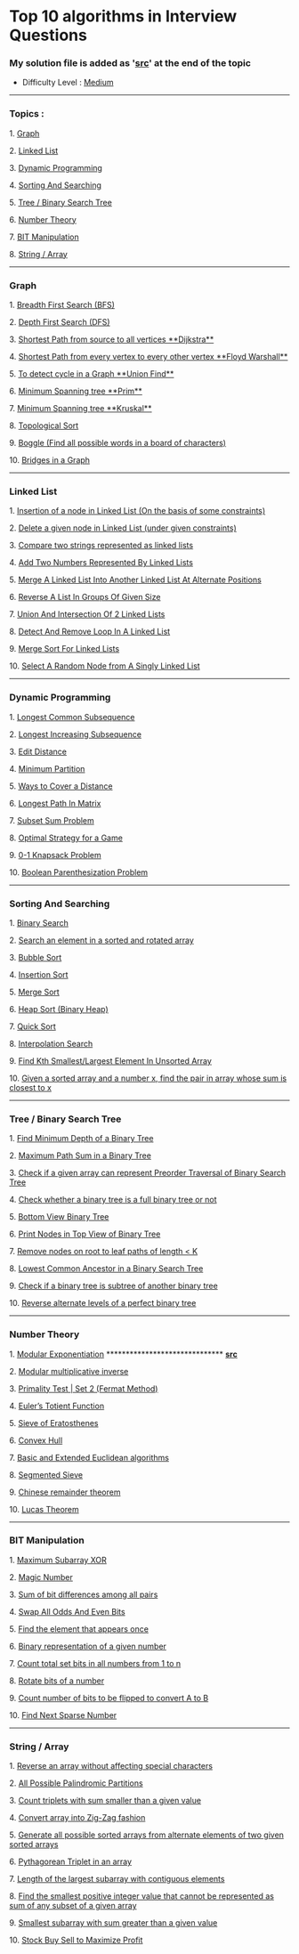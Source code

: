 # Top 10 algorithms in Interview Questions


### My solution file is added as '[src]()' at the end of the topic
-   Difficulty Level : [Medium](https://www.geeksforgeeks.org/medium/)

---

### Topics :
1. [Graph](https://www.geeksforgeeks.org/top-10-algorithms-in-interview-questions/#algo1)  

2. [Linked List](https://www.geeksforgeeks.org/top-10-algorithms-in-interview-questions/#algo2)  

3. [Dynamic Programming](https://www.geeksforgeeks.org/top-10-algorithms-in-interview-questions/#algo3)  

4. [Sorting And Searching](https://www.geeksforgeeks.org/top-10-algorithms-in-interview-questions/#algo4)  

5. [Tree / Binary Search Tree](https://www.geeksforgeeks.org/top-10-algorithms-in-interview-questions/#algo5)  

6. [Number Theory](https://www.geeksforgeeks.org/top-10-algorithms-in-interview-questions/#algo6)  

7. [BIT Manipulation](https://www.geeksforgeeks.org/top-10-algorithms-in-interview-questions/#algo7)  

8. [String / Array](https://www.geeksforgeeks.org/top-10-algorithms-in-interview-questions/#algo8)  

---

### Graph

1. [Breadth First Search (BFS)](https://www.geeksforgeeks.org/breadth-first-traversal-for-a-graph/)  

2. [Depth First Search (DFS)](https://www.geeksforgeeks.org/depth-first-traversal-for-a-graph/)  

3. [Shortest Path from source to all vertices \*\*Dijkstra\*\*](https://www.geeksforgeeks.org/greedy-algorithms-set-6-dijkstras-shortest-path-algorithm/)  

4. [Shortest Path from every vertex to every other vertex \*\*Floyd Warshall\*\*](https://www.geeksforgeeks.org/dynamic-programming-set-16-floyd-warshall-algorithm/)  

5. [To detect cycle in a Graph \*\*Union Find\*\*](https://www.geeksforgeeks.org/union-find/)  

6. [Minimum Spanning tree \*\*Prim\*\*](https://www.geeksforgeeks.org/greedy-algorithms-set-5-prims-minimum-spanning-tree-mst-2/) 

7. [Minimum Spanning tree \*\*Kruskal\*\*](https://www.geeksforgeeks.org/greedy-algorithms-set-2-kruskals-minimum-spanning-tree-mst/)  

8. [Topological Sort](https://www.geeksforgeeks.org/topological-sorting/)  

9. [Boggle (Find all possible words in a board of characters)](https://www.geeksforgeeks.org/boggle-find-possible-words-board-characters/)  

10. [Bridges in a Graph](https://www.geeksforgeeks.org/bridge-in-a-graph/)

---

### Linked List

1. [Insertion of a node in Linked List (On the basis of some constraints)](https://www.geeksforgeeks.org/given-a-linked-list-which-is-sorted-how-will-you-insert-in-sorted-way/)  

2. [Delete a given node in Linked List (under given constraints)](https://www.geeksforgeeks.org/delete-a-given-node-in-linked-list-under-given-constraints/)  

3. [Compare two strings represented as linked lists](https://www.geeksforgeeks.org/compare-two-strings-represented-as-linked-lists/)  

4. [Add Two Numbers Represented By Linked Lists](https://www.geeksforgeeks.org/sum-of-two-linked-lists/)  

5. [Merge A Linked List Into Another Linked List At Alternate Positions](https://www.geeksforgeeks.org/merge-a-linked-list-into-another-linked-list-at-alternate-positions/)  

6. [Reverse A List In Groups Of Given Size](https://www.geeksforgeeks.org/reverse-a-list-in-groups-of-given-size/)  

7. [Union And Intersection Of 2 Linked Lists](https://www.geeksforgeeks.org/union-and-intersection-of-two-linked-lists/)  

8. [Detect And Remove Loop In A Linked List](https://www.geeksforgeeks.org/detect-and-remove-loop-in-a-linked-list/)  

9. [Merge Sort For Linked Lists](https://www.geeksforgeeks.org/merge-sort-for-linked-list/)  

10. [Select A Random Node from A Singly Linked List](https://www.geeksforgeeks.org/select-a-random-node-from-a-singly-linked-list/)

---

### Dynamic Programming

1. [Longest Common Subsequence](https://www.geeksforgeeks.org/dynamic-programming-set-4-longest-common-subsequence/)  

2. [Longest Increasing Subsequence](https://www.geeksforgeeks.org/dynamic-programming-set-3-longest-increasing-subsequence/)  

3. [Edit Distance](https://www.geeksforgeeks.org/dynamic-programming-set-5-edit-distance/)  

4. [Minimum Partition](https://www.geeksforgeeks.org/partition-a-set-into-two-subsets-such-that-the-difference-of-subset-sums-is-minimum/)  

5. [Ways to Cover a Distance](https://www.geeksforgeeks.org/count-number-of-ways-to-cover-a-distance/)  

6. [Longest Path In Matrix](https://www.geeksforgeeks.org/find-the-longest-path-in-a-matrix-with-given-constraints/)  

7. [Subset Sum Problem](https://www.geeksforgeeks.org/dynamic-programming-subset-sum-problem/)  

8. [Optimal Strategy for a Game](https://www.geeksforgeeks.org/dynamic-programming-set-31-optimal-strategy-for-a-game/)  

9. [0-1 Knapsack Problem](https://www.geeksforgeeks.org/dynamic-programming-set-10-0-1-knapsack-problem/)  

10. [Boolean Parenthesization Problem](https://www.geeksforgeeks.org/dynamic-programming-set-37-boolean-parenthesization-problem/)

---

### Sorting And Searching

1. [Binary Search](http://geeksquiz.com/binary-search/)  

2. [Search an element in a sorted and rotated array](https://www.geeksforgeeks.org/search-an-element-in-a-sorted-and-pivoted-array/)  

3. [Bubble Sort](http://geeksquiz.com/bubble-sort/)  

4. [Insertion Sort](http://geeksquiz.com/insertion-sort/)  

5. [Merge Sort](http://geeksquiz.com/merge-sort/)  

6. [Heap Sort (Binary Heap)](http://geeksquiz.com/heap-sort/)  

7. [Quick Sort](http://geeksquiz.com/quick-sort/)  

8. [Interpolation Search](https://www.geeksforgeeks.org/interpolation-search/)  

9. [Find Kth Smallest/Largest Element In Unsorted Array](https://www.geeksforgeeks.org/kth-smallestlargest-element-unsorted-array-set-2-expected-linear-time/)  

10. [Given a sorted array and a number x, find the pair in array whose sum is closest to x](http://geeksquiz.com/given-sorted-array-number-x-find-pair-array-whose-sum-closest-x/)

---

### Tree / Binary Search Tree

1. [Find Minimum Depth of a Binary Tree](https://www.geeksforgeeks.org/find-minimum-depth-of-a-binary-tree/)  

2. [Maximum Path Sum in a Binary Tree](https://www.geeksforgeeks.org/find-maximum-path-sum-in-a-binary-tree/)  

3. [Check if a given array can represent Preorder Traversal of Binary Search Tree](https://www.geeksforgeeks.org/check-if-a-given-array-can-represent-preorder-traversal-of-binary-search-tree/)  

4. [Check whether a binary tree is a full binary tree or not](https://www.geeksforgeeks.org/check-whether-binary-tree-full-binary-tree-not/)  

5. [Bottom View Binary Tree](https://www.geeksforgeeks.org/bottom-view-binary-tree/)  

6. [Print Nodes in Top View of Binary Tree](https://www.geeksforgeeks.org/print-nodes-top-view-binary-tree/)  

7. [Remove nodes on root to leaf paths of length < K](https://www.geeksforgeeks.org/remove-nodes-root-leaf-paths-length-k/)  

8. [Lowest Common Ancestor in a Binary Search Tree](https://www.geeksforgeeks.org/lowest-common-ancestor-in-a-binary-search-tree/)  

9. [Check if a binary tree is subtree of another binary tree](https://www.geeksforgeeks.org/check-binary-tree-subtree-another-binary-tree-set-2/)  

10. [Reverse alternate levels of a perfect binary tree](https://www.geeksforgeeks.org/reverse-alternate-levels-binary-tree/)

---

### Number Theory

1. [Modular Exponentiation](https://www.geeksforgeeks.org/modular-exponentiation-power-in-modular-arithmetic/) ****************************** [**src**](https://github.com/hashnut/Algorithms_and_Languages/blob/main/Top%2010%20Algorithms%20In%20Interview%20questions/Number%20Theory/Modular%20Exponentiation.cpp)

2. [Modular multiplicative inverse](https://www.geeksforgeeks.org/multiplicative-inverse-under-modulo-m/)  

3. [Primality Test | Set 2 (Fermat Method)](https://www.geeksforgeeks.org/primality-test-set-2-fermet-method/)  

4. [Euler’s Totient Function](https://www.geeksforgeeks.org/eulers-totient-function/)  

5. [Sieve of Eratosthenes](https://www.geeksforgeeks.org/sieve-of-eratosthenes/)  

6. [Convex Hull](https://www.geeksforgeeks.org/convex-hull-set-1-jarviss-algorithm-or-wrapping/)  

7. [Basic and Extended Euclidean algorithms](https://www.geeksforgeeks.org/basic-and-extended-euclidean-algorithms/)  

8. [Segmented Sieve](https://www.geeksforgeeks.org/segmented-sieve/)  

9. [Chinese remainder theorem](https://www.geeksforgeeks.org/chinese-remainder-theorem-set-1-introduction/)  

10. [Lucas Theorem](https://www.geeksforgeeks.org/compute-ncr-p-set-2-lucas-theorem/)

---

### BIT Manipulation

1. [Maximum Subarray XOR](https://www.geeksforgeeks.org/find-the-maximum-subarray-xor-in-a-given-array/)  

2. [Magic Number](https://www.geeksforgeeks.org/find-nth-magic-number/)  

3. [Sum of bit differences among all pairs](https://www.geeksforgeeks.org/sum-of-bit-differences-among-all-pairs/)  

4. [Swap All Odds And Even Bits](https://www.geeksforgeeks.org/swap-all-odd-and-even-bits/)  

5. [Find the element that appears once](https://www.geeksforgeeks.org/find-the-element-that-appears-once/)  

6. [Binary representation of a given number](https://www.geeksforgeeks.org/binary-representation-of-a-given-number/)  

7. [Count total set bits in all numbers from 1 to n](https://www.geeksforgeeks.org/count-total-set-bits-in-all-numbers-from-1-to-n/)  

8. [Rotate bits of a number](https://www.geeksforgeeks.org/rotate-bits-of-an-integer/)  

9. [Count number of bits to be flipped to convert A to B](https://www.geeksforgeeks.org/count-number-of-bits-to-be-flipped-to-convert-a-to-b/)  

10. [Find Next Sparse Number](https://www.geeksforgeeks.org/given-a-number-find-next-sparse-number/)

---
  
### String / Array

1. [Reverse an array without affecting special characters](https://www.geeksforgeeks.org/reverse-an-array-without-affecting-special-characters/)  

2. [All Possible Palindromic Partitions](https://www.geeksforgeeks.org/given-a-string-print-all-possible-palindromic-partition/)  

3. [Count triplets with sum smaller than a given value](https://www.geeksforgeeks.org/count-triplets-with-sum-smaller-that-a-given-value/)  

4. [Convert array into Zig-Zag fashion](https://www.geeksforgeeks.org/convert-array-into-zig-zag-fashion/)  

5. [Generate all possible sorted arrays from alternate elements of two given sorted arrays](https://www.geeksforgeeks.org/generate-all-possible-sorted-arrays-from-alternate-elements-of-two-given-arrays/)  

6. [Pythagorean Triplet in an array](https://www.geeksforgeeks.org/find-pythagorean-triplet-in-an-unsorted-array/)  

7. [Length of the largest subarray with contiguous elements](https://www.geeksforgeeks.org/length-largest-subarray-contiguous-elements-set-1/)  

8. [Find the smallest positive integer value that cannot be represented as sum of any subset of a given array](https://www.geeksforgeeks.org/find-smallest-value-represented-sum-subset-given-array/)  

9. [Smallest subarray with sum greater than a given value](https://www.geeksforgeeks.org/minimum-length-subarray-sum-greater-given-value/)  

10. [Stock Buy Sell to Maximize Profit](https://www.geeksforgeeks.org/stock-buy-sell/)
